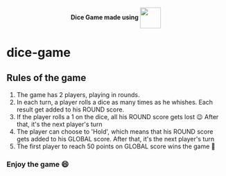 <h4 align="center"> Dice Game made using 
<img src="https://img.icons8.com/color/48/000000/javascript.png" width="48" align="center"></h4>

# dice-game

## Rules of the game
1. The game has 2 players, playing in rounds.
2. In each turn, a player rolls a dice as many times as he whishes. Each result get added to his ROUND score.
3. If the player rolls a 1 on the dice, all his ROUND score gets lost :wink: After that, it's the next player's turn
4. The player can choose to 'Hold', which means that his ROUND score gets added to his GLOBAL score. After that, it's the next player's turn
5. The first player to reach 50 points on GLOBAL score wins the game :raised_hands: 

### Enjoy the game :smile:
